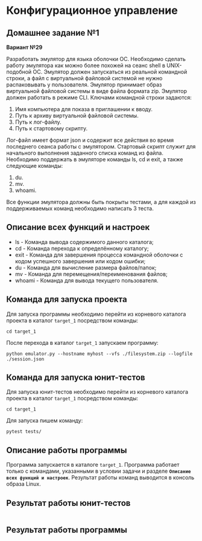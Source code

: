 # Конфигурационное управление

## Домашнее задание №1

**Вариант №29**

Разработать эмулятор для языка оболочки ОС. Необходимо сделать работу эмулятора как можно более похожей на сеанс shell в UNIX-подобной ОС. Эмулятор должен запускаться из реальной командной строки, а файл с виртуальной файловой системой не нужно распаковывать у пользователя. Эмулятор принимает образ виртуальной файловой системы в виде файла формата zip. Эмулятор должен работать в режиме CLI.
Ключами командной строки задаются:
1. Имя компьютера для показа в приглашении к вводу.
2. Путь к архиву виртуальной файловой системы.
3. Путь к лог-файлу.
4. Путь к стартовому скрипту.

Лог-файл имеет формат json и содержит все действия во время последнего сеанса работы с эмулятором. Стартовый скрипт служит для начального выполнения заданного списка команд из файла. Необходимо поддержать в эмуляторе команды ls, cd и exit, а также следующие команды:
1. du.
2. mv.
3. whoami.

Все функции эмулятора должны быть покрыты тестами, а для каждой из поддерживаемых команд необходимо написать 3 теста.

## Описание всех функций и настроек

* ls - Команда вывода содержимого данного каталога;
* cd - Команда перехода к определённому каталогу;
* exit - Команда для завершения процесса командной оболочки с кодом успешного завершения или кодом ошибки;
* du - Команда для вычисление размера файлов/папок;
* mv - Команда для перемещения/переименования файлов;
* whoami - Команда для вывода текущего пользователя.

## Команда для запуска проекта

Для запуска программы необходимо перейти из корневого каталога проекта в каталог ``target_1`` посредством команды:

```
cd target_1
```

После перехода в каталог ``target_1`` запускаем программу:

```
python emulator.py --hostname myhost --vfs ./filesystem.zip --logfile ./session.json
```

## Команда для запуска юнит-тестов

Для запуска юнит-тестов необходимо перейти из корневого каталога проекта в каталог ``target_1`` посредством команды:

```
cd target_1
```

Для запуска пишем команду:

```
pytest tests/
```

## Описание работы программы

Программа запускается в каталоге ``target_1``. Программа работает только с командами, указанными в условии задачи и разделе **``Описание всех функций и настроек``**. Результат работы команд выводится в консоль образа Linux. 

## Результат работы юнит-тестов

![]()

## Результат работы программы

![]()



